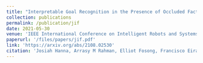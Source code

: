 ```yaml
---
title: "Interpretable Goal Recognition in the Presence of Occluded Factors for Autonomous Vehicles"
collection: publications
permalink: /publication/jif
date: 2021-05-30
venue: 'IEEE International Conference on Intelligent Robots and Systems (IROS)'
paperurl: '/files/papers/jif.pdf'
link: 'https://arxiv.org/abs/2108.02530'
citation: 'Josiah Hanna, Arrasy M Rahman, Elliot Fosong, Francisco Eiras, Mihai Dobre, John Redford, Ramamoorthy, Stefano Albrecht. (2021) &quot;Interpretable Goal Recognition in the Presence of Occluded Factors for Autonomous Vehicles.&quot; <i>IEEE International Conference on Intelligent Robots and Systems (IROS)</i>, Prague, Czech Republic.'
---
```

